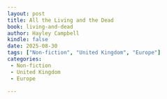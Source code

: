 ```yaml
---
layout: post
title: All the Living and the Dead
book: living-and-dead
author: Hayley Campbell
kindle: false
date: 2025-08-30
tags: ["Non-fiction", "United Kingdom", "Europe"]
categories:
 - Non-fiction
 - United Kingdom
 - Europe
 
---
```

